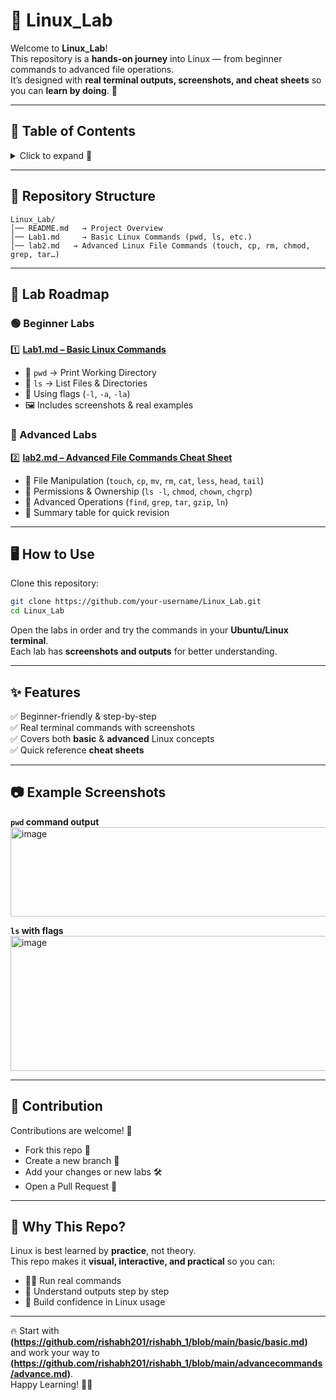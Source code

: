 # 🐧 Linux_Lab

Welcome to **Linux_Lab**!  
This repository is a **hands-on journey** into Linux — from beginner commands to advanced file operations.  
It’s designed with **real terminal outputs, screenshots, and cheat sheets** so you can **learn by doing**. 🚀

---

## 📑 Table of Contents

<details>
<summary>Click to expand 📂</summary>

1. [Repository Structure](#-repository-structure)  
2. [Lab Roadmap](#-lab-roadmap)  
   - [Beginner Labs](#-beginner-labs)  
   - [Advanced Labs](#-advanced-labs)  
3. [How to Use](#️-how-to-use)  
4. [Features](#-features)  
5. [Example Screenshots](#-example-screenshots)  
6. [Contribution](#-contribution)  
7. [Why This Repo?](#-why-this-repo)  

</details>

---

## 📂 Repository Structure

```
Linux_Lab/
│── README.md   → Project Overview
│── Lab1.md     → Basic Linux Commands (pwd, ls, etc.)
│── lab2.md   → Advanced Linux File Commands (touch, cp, rm, chmod, grep, tar…)

```

---

## 📘 Lab Roadmap

### 🟢 Beginner Labs
1️⃣ [**Lab1.md – Basic Linux Commands**](basic.md)  
   - 📍 `pwd` → Print Working Directory  
   - 📂 `ls` → List Files & Directories  
   - 🎯 Using flags (`-l`, `-a`, `-la`)  
   - 🖼 Includes screenshots & real examples  

### 🔵 Advanced Labs
2️⃣ [**lab2.md – Advanced File Commands Cheat Sheet**](advancecommands/advance.md)  
   - 📄 File Manipulation (`touch`, `cp`, `mv`, `rm`, `cat`, `less`, `head`, `tail`)  
   - 🔐 Permissions & Ownership (`ls -l`, `chmod`, `chown`, `chgrp`)  
   - 🚀 Advanced Operations (`find`, `grep`, `tar`, `gzip`, `ln`)  
   - 📝 Summary table for quick revision  

---

## 🖥️ How to Use

Clone this repository:

```bash
git clone https://github.com/your-username/Linux_Lab.git
cd Linux_Lab
```

Open the labs in order and try the commands in your **Ubuntu/Linux terminal**.  
Each lab has **screenshots and outputs** for better understanding.

---

## ✨ Features

✅ Beginner-friendly & step-by-step  
✅ Real terminal commands with screenshots  
✅ Covers both **basic** & **advanced** Linux concepts  
✅ Quick reference **cheat sheets**  

---

## 📷 Example Screenshots

**`pwd` command output**  
<img width="699" height="143" alt="image" src="https://github.com/user-attachments/assets/5e82a7aa-5aa6-4a03-9505-a22bcdb7fa88" />

**`ls` with flags**  
<img width="721" height="216" alt="image" src="https://github.com/user-attachments/assets/cb76e31b-1a6a-477b-9ef1-28b89c54ebd5" />
  

---

## 🤝 Contribution

Contributions are welcome! 🎉  
- Fork this repo 🍴  
- Create a new branch 🌱  
- Add your changes or new labs 🛠️  
- Open a Pull Request 🚀  

---

## 🎯 Why This Repo?

Linux is best learned by **practice**, not theory.  
This repo makes it **visual, interactive, and practical** so you can:  

- 👨‍💻 Run real commands  
- 🔎 Understand outputs step by step  
- 📂 Build confidence in Linux usage  

---

🔥 Start with **(https://github.com/rishabh201/rishabh_1/blob/main/basic/basic.md)** and work your way to **(https://github.com/rishabh201/rishabh_1/blob/main/advancecommands/advance.md)**.  
Happy Learning! 🚀🐧
